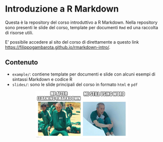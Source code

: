 
<!-- README.md is generated from README.Rmd. Please edit that file -->

# Introduzione a R Markdown

Questa è la repository del corso introduttivo a R Markdown. Nella
repository sono presenti le slide del corso, template per documenti
`Rmd` ed una raccolta di risorse utili.

E’ possibile accedere al sito del corso di direttamente a questo link
<https://filippogambarota.github.io/rmarkdown-intro/>.

## Contenuto

-   `example/`: contiene template per documenti e slide con alcuni
    esempi di sintassi Markdown e codice R
-   `slides/`: sono le slide principali del corso in formato `html` e
    `pdf`

<img src="slides/img/squid-game.jpg" width="60%" style="display: block; margin: auto;" />
